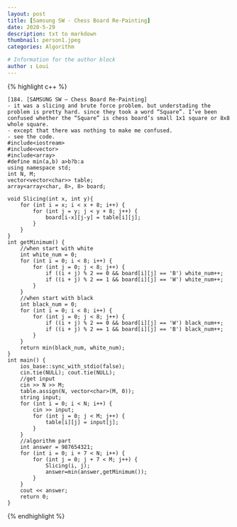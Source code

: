 ```yaml
---
layout: post
title: [Samsung SW - Chess Board Re-Painting]
date: 2020-5-29
description: txt to markdown
thumbnail: person1.jpeg
categories: Algorithm

# Information for the author block
author : Loui
---
```


{% highlight c++ %}

	﻿[184. [SAMSUNG SW – Chess Board Re-Painting]
	- it was a slicing and brute force problem. but understading the problem is pretty hard. since they took a word “Square”. I’ve been confused whether the “Square” is chess board’s small 1x1 square or 8x8 whole square.
	- except that there was nothing to make me confused.
	- see the code.
	#include<iostream>
	#include<vector>
	#include<array>
	#define min(a,b) a>b?b:a
	using namespace std;
	int N, M;
	vector<vector<char>> table;
	array<array<char, 8>, 8> board;
	
	void Slicing(int x, int y){
		for (int i = x; i < x + 8; i++) {
			for (int j = y; j < y + 8; j++) {
				board[i-x][j-y] = table[i][j];
			}
		}
	}
	int getMinimum() {
		//when start with white
		int white_num = 0;
		for (int i = 0; i < 8; i++) {
			for (int j = 0; j < 8; j++) {
				if ((i + j) % 2 == 0 && board[i][j] == 'B') white_num++;
				if ((i + j) % 2 == 1 && board[i][j] == 'W') white_num++;
			}
		}
		//when start with black
		int black_num = 0;
		for (int i = 0; i < 8; i++) {
			for (int j = 0; j < 8; j++) {
				if ((i + j) % 2 == 0 && board[i][j] == 'W') black_num++;
				if ((i + j) % 2 == 1 && board[i][j] == 'B') black_num++;
			}
		}
		return min(black_num, white_num);
	}
	int main() {
		ios_base::sync_with_stdio(false);
		cin.tie(NULL); cout.tie(NULL);
		//get input
		cin >> N >> M;
		table.assign(N, vector<char>(M, 0));
		string input;
		for (int i = 0; i < N; i++) {
			cin >> input;
			for (int j = 0; j < M; j++) {
				table[i][j] = input[j];
			}
		}
		//algorithm part
		int answer = 987654321;
		for (int i = 0; i + 7 < N; i++) {
			for (int j = 0; j + 7 < M; j++) {
				Slicing(i, j);
				answer=min(answer,getMinimum());
			}
		}
		cout << answer;
		return 0;
	}
	
{% endhighlight %}

